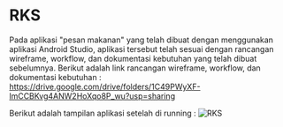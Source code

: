 # RKS
Pada aplikasi "pesan makanan" yang telah dibuat dengan menggunakan aplikasi Android Studio, aplikasi tersebut telah sesuai dengan rancangan wireframe, workflow, dan dokumentasi kebutuhan yang telah dibuat sebelumnya.
Berikut adalah link rancangan wireframe, workflow, dan dokumentasi kebutuhan : https://drive.google.com/drive/folders/1C49PWyXF-lmCCBKvg4ANW2HoXqo8P_wu?usp=sharing

Berikut adalah tampilan aplikasi setelah di running :
![RKS](https://user-images.githubusercontent.com/76739773/106417799-6f8ff500-6487-11eb-8c6b-b085ff1e4c25.gif)
